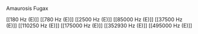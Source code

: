Amaurosis Fugax

[[180 Hz (E)]]
[[780 Hz (E)]]
[[2500 Hz (E)]]
[[85000 Hz (E)]]
[[37500 Hz (E)]]
[[110250 Hz (E)]]
[[175000 Hz (E)]]
[[352930 Hz (E)]]
[[495000 Hz (E)]]